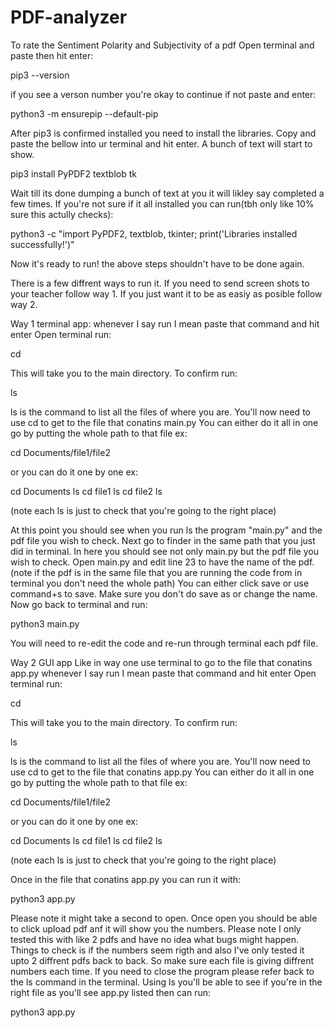 # PDF-analyzer
To rate the Sentiment Polarity and Subjectivity of a pdf
Open terminal and paste then hit enter:

pip3 --version

if you see a verson number you're okay to continue if not paste and enter:

python3 -m ensurepip --default-pip

After pip3 is confirmed installed you need to install the libraries.
Copy and paste the bellow into ur terminal and hit enter. A bunch of text will start to show.

pip3 install PyPDF2 textblob tk

Wait till its done dumping a bunch of text at you it will likley say completed a few times.
If you're not sure if it all installed you can run(tbh only like 10% sure this actully checks):

python3 -c "import PyPDF2, textblob, tkinter; print('Libraries installed successfully!')"

Now it's ready to run! the above steps shouldn't have to be done again.

There is a few diffrent ways to run it. 
If you need to send screen shots to your teacher follow way 1.
If you just want it to be as easiy as posible follow way 2.


Way 1 terminal app:
whenever I say run I mean paste that command and hit enter
Open terminal run:

cd

This will take you to the main directory. To confirm run:

ls

ls is the command to list all the files of where you are.
You'll now need to use cd to get to the file that conatins main.py
You can either do it all in one go by putting the whole path to that file ex:

cd Documents/file1/file2

or you can do it one by one ex:

cd Documents
ls
cd file1
ls
cd file2
ls

(note each ls is just to check that you're going to the right place)

At this point you should see when you run ls the program "main.py" and the pdf file you wish to check.
Next go to finder in the same path that you just did in terminal. 
In here you should see not only main.py but the pdf file you wish to check.
Open main.py and edit line 23 to have the name of the pdf.
(note if the pdf is in the same file that you are running the code from in terminal you don't need the whole path)
You can either click save or use command+s to save. Make sure you don't do save as or change the name.
Now go back to terminal and run:

python3 main.py

You will need to re-edit the code and re-run through terminal each pdf file.

Way 2 GUI app
Like in way one use terminal to go to the file that conatins app.py
whenever I say run I mean paste that command and hit enter
Open terminal run:

cd

This will take you to the main directory. To confirm run:

ls

ls is the command to list all the files of where you are.
You'll now need to use cd to get to the file that conatins app.py
You can either do it all in one go by putting the whole path to that file ex:

cd Documents/file1/file2

or you can do it one by one ex:

cd Documents
ls
cd file1
ls
cd file2
ls

(note each ls is just to check that you're going to the right place)

Once in the file that conatins app.py you can run it with:

python3 app.py

Please note it might take a second to open.
Once open you should be able to click upload pdf anf it will show you the numbers.
Please note I only tested this with like 2 pdfs and have no idea what bugs might happen.
Things to check is if the numbers seem rigth and also I've only tested it upto 2 diffrent pdfs back to back.
So make sure each file is giving diffrent numbers each time.
If you need to close the program please refer back to the ls command in the terminal.
Using ls you'll be able to see if you're in the right file as you'll see app.py listed then can run:

python3 app.py
